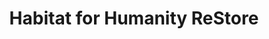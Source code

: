 ---
title: "Habitat for Humanity ReStore"
url: /wickenburg/habitat-for-humanity-restore/
shop: charity
---